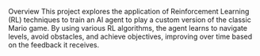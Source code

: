 Overview
This project explores the application of Reinforcement Learning (RL) techniques to train an AI agent to play a custom version of the classic Mario game. By using various RL algorithms, the agent learns to navigate levels, avoid obstacles, and achieve objectives, improving over time based on the feedback it receives. 
